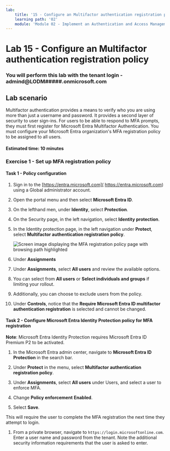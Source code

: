 ```yaml
---
lab:
    title: '15 - Configure an Multifactor authentication registration policy'
    learning path: '02'
    module: 'Module 02 - Implement an Authentication and Access Management Solution'
---
```


# Lab 15 - Configure an Multifactor authentication registration policy

### You will perform this lab with the tenant login - admind@LODM#####.onmicrosoft.com

## Lab scenario

Multifactor authentication provides a means to verify who you are using more than just a username and password. It provides a second layer of security to user sign-ins. For users to be able to respond to MFA prompts, they must first register for Microsoft Entra Multifactor Authentication. You must configure your Microsoft Entra organization's MFA registration policy to be assigned to all users.

#### Estimated time: 10 minutes

### Exercise 1 - Set up MFA registration policy

#### Task 1 - Policy configuration

1. Sign in to the [https://entra.microsoft.com]( https://entra.microsoft.com) using a Global administrator account.

2. Open the portal menu and then select **Microsoft Entra ID**.

3. On the lefthand men, under **Identity**, select **Protection**.

4. On the Security page, in the left navigation, select **Identity protection**.

5. In the Identity protection page, in the left navigation under **Protect**, select **Multifactor authentication registration policy**.

    ![Screen image displaying the MFA registration policy page with browsing path highlighted](./media/lp2-mod4-browse-to-mfa-registration-policy.png)

6. Under **Assignments**

7. Under **Assignments**, select **All users** and review the available options.

8. You can select from **All users** or **Select individuals and groups** if limiting your rollout.

9. Additionally, you can choose to exclude users from the policy.

10. Under **Controls**, notice that the **Require Microsoft Entra ID multifactor authentication registration** is selected and cannot be changed.


#### Task 2 - Configure Microsoft Entra Identity Protection policy for MFA registration

**Note**: Microsoft Entra Identity Protection requires Microsoft Entra ID Premium P2 to be activated. 

1. In the Microsoft Entra admin center, navigate to **Microsoft Entra ID Protection** in the search bar.

1. Under **Protect** in the menu, select **Multifactor authentication registration policy**.

1. Under **Assignments**, select **All users** under Users, and select a user to enforce MFA.

1. Change **Policy enforcement** **Enabled**.

1. Select **Save**.

This will require the user to complete the MFA registration the next time they attempt to login.

1. From a private browser, navigate to `https://login.microsoftonline.com`. Enter a user name and password from the tenant.  Note the additional security information requirements that the user is asked to enter.
